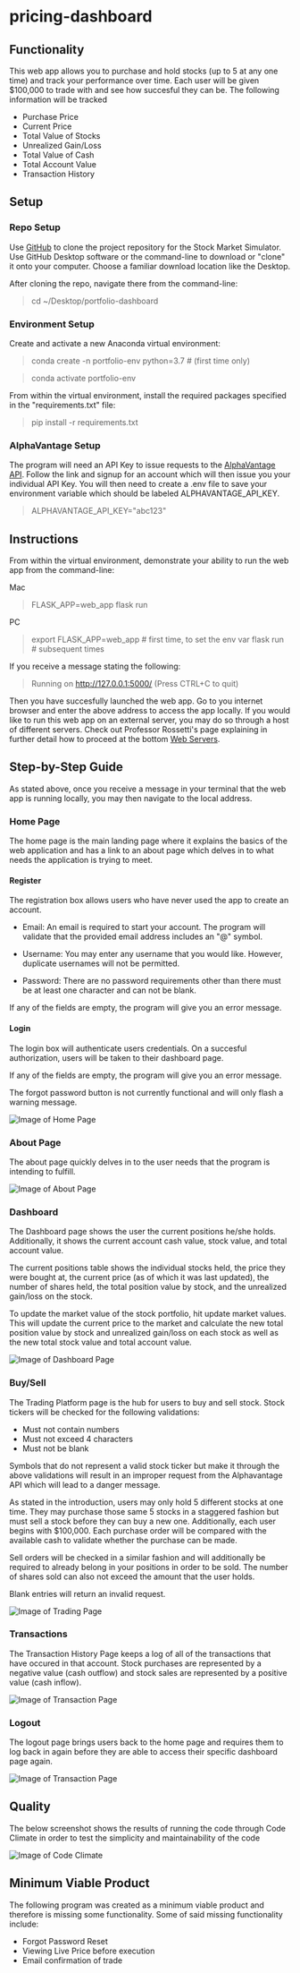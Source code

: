 # pricing-dashboard
 
## Functionality

This web app allows you to purchase and hold stocks (up to 5 at any one time) and track your performance over time. Each user will be given $100,000 to trade with and see how succesful they can be. The following information will be tracked

* Purchase Price
* Current Price
* Total Value of Stocks
* Unrealized Gain/Loss
* Total Value of Cash
* Total Account Value
* Transaction History

## Setup

### Repo Setup
Use [GitHub](https://github.com/minipele06/portfolio-dashboard) to clone the project repository for the Stock Market Simulator. Use GitHub Desktop software or the command-line to download or "clone" it onto your computer. Choose a familiar download location like the Desktop.

After cloning the repo, navigate there from the command-line:

>cd ~/Desktop/portfolio-dashboard

### Environment Setup
Create and activate a new Anaconda virtual environment:

>conda create -n portfolio-env python=3.7 # (first time only)

>conda activate portfolio-env

From within the virtual environment, install the required packages specified in the "requirements.txt" file:

>pip install -r requirements.txt

### AlphaVantage Setup
The program will need an API Key to issue requests to the [AlphaVantage API](https://www.alphavantage.co/). Follow the link and signup for an account which will then issue you your individual API Key. You will then need to create a .env file to save your environment variable which should be labeled ALPHAVANTAGE_API_KEY.

>ALPHAVANTAGE_API_KEY="abc123"

## Instructions
From within the virtual environment, demonstrate your ability to run the web app from the command-line:

Mac
>FLASK_APP=web_app flask run

PC
>export FLASK_APP=web_app # first time, to set the env var
>flask run # subsequent times

If you receive a message stating the following:

>Running on http://127.0.0.1:5000/ (Press CTRL+C to quit)

Then you have succesfully launched the web app. Go to you internet browser and enter the above address to access the app locally. If you would like to run this web app on an external server, you may do so through a host of different servers. Check out Professor Rossetti's page explaining in further detail how to proceed at the bottom [Web Servers](https://github.com/prof-rossetti/intro-to-python/blob/master/exercises/web-app/README.md). 

## Step-by-Step Guide

As stated above, once you receive a message in your terminal that the web app is running locally, you may then navigate to the local address.

### Home Page

The home page is the main landing page where it explains the basics of the web application and has a link to an about page which delves in to what needs the application is trying to meet.

#### Register

The registration box allows users who have never used the app to create an account.

* Email: An email is required to start your account. The program will validate that the provided email address includes an "@" symbol.

* Username: You may enter any username that you would like. However, duplicate usernames will not be permitted.

* Password: There are no password requirements other than there must be at least one character and can not be blank.

If any of the fields are empty, the program will give you an error message.

#### Login

The login box will authenticate users credentials. On a succesful authorization, users will be taken to their dashboard page.

If any of the fields are empty, the program will give you an error message.

The forgot password button is not currently functional and will only flash a warning message.

![Image of Home Page](screenshots/Home.png)

### About Page

The about page quickly delves in to the user needs that the program is intending to fulfill. 

![Image of About Page](screenshots/About.png)

### Dashboard

The Dashboard page shows the user the current positions he/she holds. Additionally, it shows the current account cash value, stock value, and total account value.

The current positions table shows the individual stocks held, the price they were bought at, the current price (as of which it was last updated), the number of shares held, the total position value by stock, and the unrealized gain/loss on the stock. 

To update the market value of the stock portfolio, hit update market values. This will update the current price to the market and calculate the new total position value by stock and unrealized gain/loss on each stock as well as the new total stock value and total account value.

![Image of Dashboard Page](screenshots/Dashboard.png)

### Buy/Sell

The Trading Platform page is the hub for users to buy and sell stock. Stock tickers will be checked for the following validations:

* Must not contain numbers
* Must not exceed 4 characters
* Must not be blank

Symbols that do not represent a valid stock ticker but make it through the above validations will result in an improper request from the Alphavantage API which will lead to a danger message.

As stated in the introduction, users may only hold 5 different stocks at one time. They may purchase those same 5 stocks in a staggered fashion but must sell a stock before they can buy a new one. Additionally, each user begins with $100,000. Each purchase order will be compared with the available cash to validate whether the purchase can be made. 

Sell orders will be checked in a similar fashion and will additionally be required to already belong in your positions in order to be sold. The number of shares sold can also not exceed the amount that the user holds. 

Blank entries will return an invalid request.

![Image of Trading Page](screenshots/Trade.png)

### Transactions

The Transaction History Page keeps a log of all of the transactions that have occured in that account. Stock purchases are represented by a negative value (cash outflow) and stock sales are represented by a positive value (cash inflow).

![Image of Transaction Page](screenshots/Transaction.png)

### Logout

The logout page brings users back to the home page and requires them to log back in again before they are able to access their specific dashboard page again. 

![Image of Transaction Page](screenshots/Logout.png)

## Quality

The below screenshot shows the results of running the code through Code Climate in order to test the simplicity and maintainability of the code

![Image of Code Climate](screenshots/codeclimate.png)

## Minimum Viable Product

The following program was created as a minimum viable product and therefore is missing some functionality. Some of said missing functionality include:

* Forgot Password Reset
* Viewing Live Price before execution
* Email confirmation of trade
